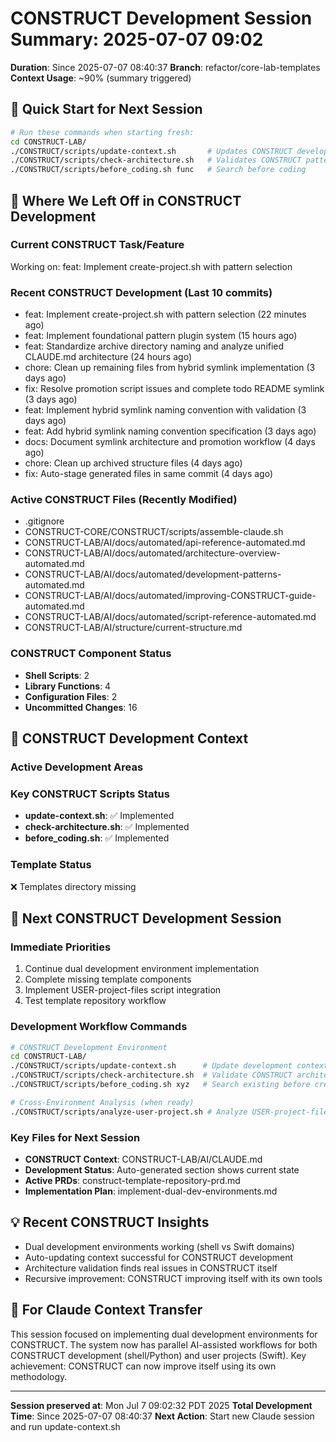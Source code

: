 # CONSTRUCT Development Session Summary: 2025-07-07 09:02
**Duration**: Since 2025-07-07 08:40:37
**Branch**: refactor/core-lab-templates
**Context Usage**: ~90% (summary triggered)

## 🎯 Quick Start for Next Session
```bash
# Run these commands when starting fresh:
cd CONSTRUCT-LAB/
./CONSTRUCT/scripts/update-context.sh       # Updates CONSTRUCT development context
./CONSTRUCT/scripts/check-architecture.sh   # Validates CONSTRUCT patterns
./CONSTRUCT/scripts/before_coding.sh func   # Search before coding
```

## 📍 Where We Left Off in CONSTRUCT Development

### Current CONSTRUCT Task/Feature
Working on: feat: Implement create-project.sh with pattern selection

### Recent CONSTRUCT Development (Last 10 commits)
- feat: Implement create-project.sh with pattern selection (22 minutes ago)
- feat: Implement foundational pattern plugin system (15 hours ago)
- feat: Standardize archive directory naming and analyze unified CLAUDE.md architecture (24 hours ago)
- chore: Clean up remaining files from hybrid symlink implementation (3 days ago)
- fix: Resolve promotion script issues and complete todo README symlink (3 days ago)
- feat: Implement hybrid symlink naming convention with validation (3 days ago)
- feat: Add hybrid symlink naming convention specification (3 days ago)
- docs: Document symlink architecture and promotion workflow (4 days ago)
- chore: Clean up archived structure files (4 days ago)
- fix: Auto-stage generated files in same commit (4 days ago)

### Active CONSTRUCT Files (Recently Modified)
- .gitignore
- CONSTRUCT-CORE/CONSTRUCT/scripts/assemble-claude.sh
- CONSTRUCT-LAB/AI/docs/automated/api-reference-automated.md
- CONSTRUCT-LAB/AI/docs/automated/architecture-overview-automated.md
- CONSTRUCT-LAB/AI/docs/automated/development-patterns-automated.md
- CONSTRUCT-LAB/AI/docs/automated/improving-CONSTRUCT-guide-automated.md
- CONSTRUCT-LAB/AI/docs/automated/script-reference-automated.md
- CONSTRUCT-LAB/AI/structure/current-structure.md

### CONSTRUCT Component Status
- **Shell Scripts**:        2
- **Library Functions**:        4
- **Configuration Files**:        2
- **Uncommitted Changes**:       16

## 🔧 CONSTRUCT Development Context

### Active Development Areas


### Key CONSTRUCT Scripts Status
- **update-context.sh**: ✅ Implemented
- **check-architecture.sh**: ✅ Implemented
- **before_coding.sh**: ✅ Implemented

### Template Status
❌ Templates directory missing

## 🚀 Next CONSTRUCT Development Session

### Immediate Priorities
1. Continue dual development environment implementation
2. Complete missing template components
3. Implement USER-project-files script integration
4. Test template repository workflow

### Development Workflow Commands
```bash
# CONSTRUCT Development Environment
cd CONSTRUCT-LAB/
./CONSTRUCT/scripts/update-context.sh      # Update development context
./CONSTRUCT/scripts/check-architecture.sh  # Validate CONSTRUCT architecture
./CONSTRUCT/scripts/before_coding.sh xyz   # Search existing before creating

# Cross-Environment Analysis (when ready)
./CONSTRUCT/scripts/analyze-user-project.sh # Analyze USER-project-files patterns
```

### Key Files for Next Session
- **CONSTRUCT Context**: CONSTRUCT-LAB/AI/CLAUDE.md
- **Development Status**: Auto-generated section shows current state
- **Active PRDs**: construct-template-repository-prd.md
- **Implementation Plan**: implement-dual-dev-environments.md

## 💡 Recent CONSTRUCT Insights
- Dual development environments working (shell vs Swift domains)
- Auto-updating context successful for CONSTRUCT development
- Architecture validation finds real issues in CONSTRUCT itself
- Recursive improvement: CONSTRUCT improving itself with its own tools

## 🤖 For Claude Context Transfer
This session focused on implementing dual development environments for CONSTRUCT. The system now has parallel AI-assisted workflows for both CONSTRUCT development (shell/Python) and user projects (Swift). Key achievement: CONSTRUCT can now improve itself using its own methodology.

---
**Session preserved at**: Mon Jul  7 09:02:32 PDT 2025
**Total Development Time**: Since 2025-07-07 08:40:37
**Next Action**: Start new Claude session and run update-context.sh
